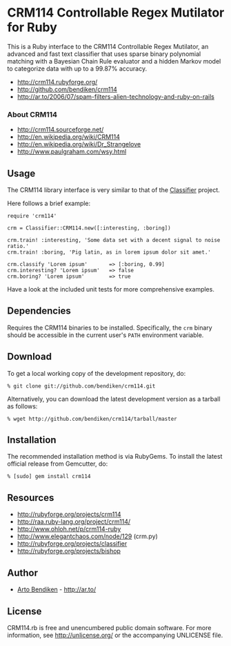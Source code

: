 CRM114 Controllable Regex Mutilator for Ruby
============================================

This is a Ruby interface to the CRM114 Controllable Regex Mutilator, an
advanced and fast text classifier that uses sparse binary polynomial
matching with a Bayesian Chain Rule evaluator and a hidden Markov model to
categorize data with up to a 99.87% accuracy.

* <http://crm114.rubyforge.org/>
* <http://github.com/bendiken/crm114>
* <http://ar.to/2006/07/spam-filters-alien-technology-and-ruby-on-rails>

### About CRM114

* <http://crm114.sourceforge.net/>
* <http://en.wikipedia.org/wiki/CRM114>
* <http://en.wikipedia.org/wiki/Dr_Strangelove>
* <http://www.paulgraham.com/wsy.html>

Usage
-----

The CRM114 library interface is very similar to that of the
[Classifier](http://rubyforge.org/projects/classifier) project.

Here follows a brief example:

    require 'crm114'

    crm = Classifier::CRM114.new([:interesting, :boring])

    crm.train! :interesting, 'Some data set with a decent signal to noise ratio.'
    crm.train! :boring, 'Pig latin, as in lorem ipsum dolor sit amet.'

    crm.classify 'Lorem ipsum'       => [:boring, 0.99]
    crm.interesting? 'Lorem ipsum'   => false
    crm.boring? 'Lorem ipsum'        => true

Have a look at the included unit tests for more comprehensive examples.

Dependencies
------------

Requires the CRM114 binaries to be installed. Specifically, the `crm` binary
should be accessible in the current user's `PATH` environment variable.

Download
--------

To get a local working copy of the development repository, do:

    % git clone git://github.com/bendiken/crm114.git

Alternatively, you can download the latest development version as a tarball
as follows:

    % wget http://github.com/bendiken/crm114/tarball/master

Installation
------------

The recommended installation method is via RubyGems. To install the latest
official release from Gemcutter, do:

    % [sudo] gem install crm114

Resources
---------

* <http://rubyforge.org/projects/crm114>
* <http://raa.ruby-lang.org/project/crm114/>
* <http://www.ohloh.net/p/crm114-ruby>
* <http://www.elegantchaos.com/node/129> (crm.py)
* <http://rubyforge.org/projects/classifier>
* <http://rubyforge.org/projects/bishop>

Author
------

* [Arto Bendiken](mailto:arto.bendiken@gmail.com) - <http://ar.to/>

License
-------

CRM114.rb is free and unencumbered public domain software. For more
information, see <http://unlicense.org/> or the accompanying UNLICENSE file.
